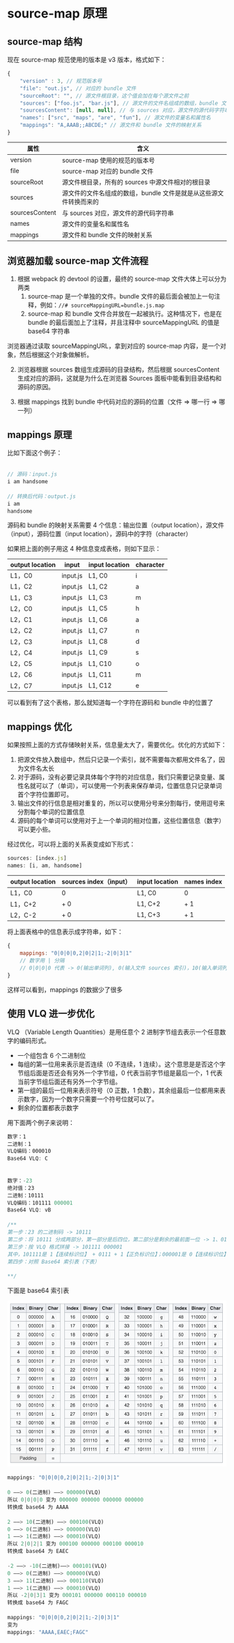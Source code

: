 # source-map 原理

## source-map 结构

现在 source-map 规范使用的版本是 v3 版本，格式如下：

```js
{
    "version" : 3, // 规范版本号
    "file": "out.js", // 对应的 bundle 文件
    "sourceRoot": "", // 源文件根目录，这个值会加在每个源文件之前
    "sources": ["foo.js", "bar.js"], // 源文件的文件名组成的数组，bundle 文件是从哪些源文件转换而来的
    "sourcesContent": [null, null], // 与 sources 对应，源文件的源代码字符串
    "names": ["src", "maps", "are", "fun"], // 源文件的变量名和属性名
    "mappings": "A,AAAB;;ABCDE;" // 源文件和 bundle 文件的映射关系
}

```

|  属性  |  含义  |
|  ----  |  ----  |
|  version  |  source-map 使用的规范的版本号  |
|  file  |  source-map 对应的 bundle 文件  |
|  sourceRoot  |  源文件根目录，所有的 sources 中源文件相对的根目录  |
|  sources  |  源文件的文件名组成的数组，bundle 文件是就是从这些源文件转换而来的  |
|  sourcesContent  |  与 sources 对应，源文件的源代码字符串  |
|  names  |  源文件的变量名和属性名  |
|  mappings  |  源文件和 bundle 文件的映射关系  |

## 浏览器加载 source-map 文件流程

1. 根据 webpack 的 devtool 的设置，最终的 source-map 文件大体上可以分为两类
    1. source-map 是一个单独的文件。bundle 文件的最后面会被加上一句注释，例如：`//# sourceMappingURL=bundle.js.map`
    2. source-map 和 bundle 文件合并放在一起被执行。这种情况下，也是在 bundle 的最后面加上了注释，并且注释中 sourceMappingURL 的值是 base64 字符串

浏览器通过读取 sourceMappingURL，拿到对应的 source-map 内容，是一个对象，然后根据这个对象做解析。

2. 浏览器根据 sources 数组生成源码的目录结构，然后根据 sourcesContent 生成对应的源码，这就是为什么在浏览器 Sources 面板中能看到目录结构和源码的原因。

3. 根据 mappings 找到 bundle 中代码对应的源码的位置（文件 => 哪一行 => 哪一列）

## mappings 原理

比如下面这个例子：

```js

// 源码：input.js
i am handsome

// 转换后代码：output.js
i am
handsome

```

源码和 bundle 的映射关系需要 4 个信息：输出位置（output location），源文件（input），源码位置（input location），源码中的字符（character）

如果把上面的例子用这 4 种信息变成表格，则如下显示：


|  output location  |  input  |  input location  |  character  |
|  ----  |  ----  |  ----  |  ----  |
|  L1，C0  |  input.js  |  L1, C0  |  i  |
|  L1，C2  |  input.js  |  L1, C2  |  a  |
|  L1，C3  |  input.js  |  L1, C3  |  m  |
|  L2，C0  |  input.js  |  L1, C5  |  h  |
|  L2，C1  |  input.js  |  L1, C6  |  a  |
|  L2，C2  |  input.js  |  L1, C7  |  n  |
|  L2，C3  |  input.js  |  L1, C8  |  d  |
|  L2，C4  |  input.js  |  L1, C9  |  s  |
|  L2，C5  |  input.js  |  L1, C10  |  o  |
|  L2，C6  |  input.js  |  L1, C11  |  m  |
|  L2，C7  |  input.js  |  L1, C12  |  e  |


可以看到有了这个表格，那么就知道每一个字符在源码和 bundle 中的位置了

## mappings 优化

如果按照上面的方式存储映射关系，信息量太大了，需要优化。优化的方式如下：

1. 把源文件放入数组中，然后只记录一个索引，就不需要每次都用文件名了，因为文件名太长
2. 对于源码，没有必要记录具体每个字符的对应信息，我们只需要记录变量、属性名就可以了（单词），可以使用一个列表来保存单词，位置信息只记录单词首个字符位置即可。
3. 输出文件的行信息是相对重复的，所以可以使用分号来分割每行，使用逗号来分割每个单词的位置信息
4. 源码的每个单词可以使用对于上一个单词的相对位置，这些位置信息（数字）可以更小些。

经过优化，可以将上面的关系表变成如下形式：

```js
sources: [index.js]
names: [i, am, handsome]
```

|  output location  |  sources index（input）  |  input location  |  names index  |
|  ----  |  ----  |  ----  |  ----  |
|  L1，C0  |  0  |  L1, C0  |  0  |
|  L1，C+2  |  + 0  |  L1, C+2  |  + 1  |
|  L2，C-2  |  + 0  |  L1, C+3  |  + 1  |

将上面表格中的信息表示成字符串，如下：

```js
{
    mappings: "0|0|0|0,2|0|2|1;-2|0|3|1"
    // 数字用 | 分隔
    // 0|0|0|0 代表 -> 0(输出单词列), 0(输入文件 sources 索引)，10(输入单词列)，0（单词 names 索引）
}

```

这样可以看到，mappings 的数据少了很多

## 使用 VLQ 进一步优化


VLQ （Variable Length Quantities）是用任意个 2 进制字节组去表示一个任意数字的编码形式。

* 一个组包含 6 个二进制位
* 每组的第一位用来表示是否连续（0 不连续，1 连续）。这个意思是是否这个字节组后面是否还会有另外一个字节组，0 代表当前字节组是最后一个，1 代表当前字节组后面还有另外一个字节组。
* 第一组的最后一位用来表示符号（0 正数，1 负数），其余组最后一位都用来表示数字，因为一个数字只需要一个符号位就可以了。
* 剩余的位置都表示数字

用下面两个例子来说明：

```js
数字：1
二进制：1
VLQ编码：000010
Base64 VLQ: C


数字：-23
绝对值：23
二进制：10111
VLQ编码：101111 000001
Base64 VLQ: vB

/**
第一步：23 的二进制码 -> 10111
第二步：将 10111 分成两部分，第一部分是后四位，第二部分是剩余的最前面一位 -> 1、0111 -> 00001、0111
第三步：按 VLQ 格式拼接 -> 101111 000001
其中，101111是 1【连续标识位】 + 0111 + 1【正负标识位】；000001是 0【连续标识位】+ 00001
第四步：对照 Base64 索引表（下表）

**/
```

下面是 base64 索引表

![base64](../img/VLQ.png)

```js
mappings: "0|0|0|0,2|0|2|1;-2|0|3|1"

0 ——> 0(二进制) ——> 000000(VLQ)
所以 0|0|0|0 变为 000000 000000 000000 000000
转换成 base64 为 AAAA

2 ——> 10(二进制) ——> 000100(VLQ)
0 ——> 0(二进制) ——> 000000(VLQ)
1 ——> 1(二进制) ——> 000010(VLQ)
所以 2|0|2|1 变为 000100 000000 000100 000010
转换成 base64 为 EAEC

-2 ——> -10(二进制)——> 000101(VLQ)
0 ——> 0(二进制) ——> 000000(VLQ)
3 ——> 11(二进制) ——> 000110(VLQ)
1 ——> 1(二进制) ——> 000010(VLQ)
所以 -2|0|3|1 变为 000101 000000 000110 000010
转换成 base64 为 FAGC

mappings: "0|0|0|0,2|0|2|1;-2|0|3|1"
变为
mappings: "AAAA,EAEC;FAGC"
```

